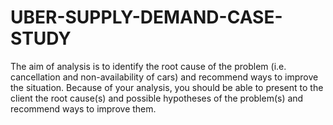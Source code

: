 # UBER-SUPPLY-DEMAND-CASE-STUDY
The aim of analysis is to identify the root cause of the problem (i.e. cancellation and non-availability of cars) and recommend ways to improve the situation. Because of your analysis, you should be able to present to the client the root cause(s) and possible hypotheses of the problem(s) and recommend ways to improve them.
